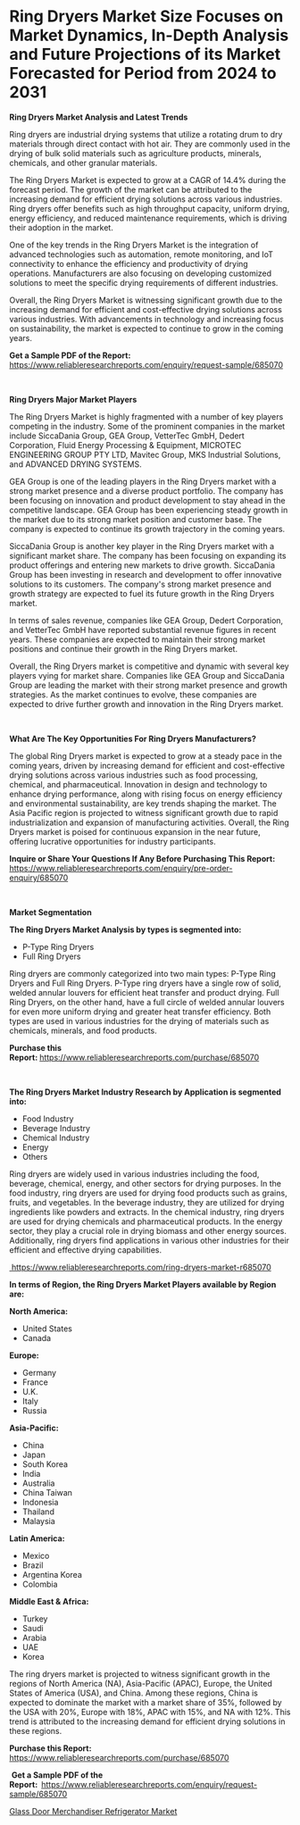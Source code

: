 <p><h1>Ring Dryers Market Size Focuses on Market Dynamics, In-Depth Analysis and Future Projections of its Market Forecasted for Period from 2024 to 2031</h1></p><p><strong>Ring Dryers Market Analysis and Latest Trends</strong></p>
<p><p>Ring dryers are industrial drying systems that utilize a rotating drum to dry materials through direct contact with hot air. They are commonly used in the drying of bulk solid materials such as agriculture products, minerals, chemicals, and other granular materials.</p><p>The Ring Dryers Market is expected to grow at a CAGR of 14.4% during the forecast period. The growth of the market can be attributed to the increasing demand for efficient drying solutions across various industries. Ring dryers offer benefits such as high throughput capacity, uniform drying, energy efficiency, and reduced maintenance requirements, which is driving their adoption in the market.</p><p>One of the key trends in the Ring Dryers Market is the integration of advanced technologies such as automation, remote monitoring, and IoT connectivity to enhance the efficiency and productivity of drying operations. Manufacturers are also focusing on developing customized solutions to meet the specific drying requirements of different industries.</p><p>Overall, the Ring Dryers Market is witnessing significant growth due to the increasing demand for efficient and cost-effective drying solutions across various industries. With advancements in technology and increasing focus on sustainability, the market is expected to continue to grow in the coming years.</p></p>
<p><strong>Get a Sample PDF of the Report:&nbsp;</strong> <a href="https://www.reliableresearchreports.com/enquiry/request-sample/685070">https://www.reliableresearchreports.com/enquiry/request-sample/685070</a></p>
<p>&nbsp;</p>
<p><strong>Ring Dryers Major Market Players</strong></p>
<p><p>The Ring Dryers Market is highly fragmented with a number of key players competing in the industry. Some of the prominent companies in the market include SiccaDania Group, GEA Group, VetterTec GmbH, Dedert Corporation, Fluid Energy Processing & Equipment, MICROTEC ENGINEERING GROUP PTY LTD, Mavitec Group, MKS Industrial Solutions, and ADVANCED DRYING SYSTEMS.</p><p>GEA Group is one of the leading players in the Ring Dryers market with a strong market presence and a diverse product portfolio. The company has been focusing on innovation and product development to stay ahead in the competitive landscape. GEA Group has been experiencing steady growth in the market due to its strong market position and customer base. The company is expected to continue its growth trajectory in the coming years.</p><p>SiccaDania Group is another key player in the Ring Dryers market with a significant market share. The company has been focusing on expanding its product offerings and entering new markets to drive growth. SiccaDania Group has been investing in research and development to offer innovative solutions to its customers. The company's strong market presence and growth strategy are expected to fuel its future growth in the Ring Dryers market.</p><p>In terms of sales revenue, companies like GEA Group, Dedert Corporation, and VetterTec GmbH have reported substantial revenue figures in recent years. These companies are expected to maintain their strong market positions and continue their growth in the Ring Dryers market.</p><p>Overall, the Ring Dryers market is competitive and dynamic with several key players vying for market share. Companies like GEA Group and SiccaDania Group are leading the market with their strong market presence and growth strategies. As the market continues to evolve, these companies are expected to drive further growth and innovation in the Ring Dryers market.</p></p>
<p>&nbsp;</p>
<p><strong>What Are The Key Opportunities For Ring Dryers Manufacturers?</strong></p>
<p><p>The global Ring Dryers market is expected to grow at a steady pace in the coming years, driven by increasing demand for efficient and cost-effective drying solutions across various industries such as food processing, chemical, and pharmaceutical. Innovation in design and technology to enhance drying performance, along with rising focus on energy efficiency and environmental sustainability, are key trends shaping the market. The Asia Pacific region is projected to witness significant growth due to rapid industrialization and expansion of manufacturing activities. Overall, the Ring Dryers market is poised for continuous expansion in the near future, offering lucrative opportunities for industry participants.</p></p>
<p><strong>Inquire or Share Your Questions If Any Before Purchasing This Report:</strong> <a href="https://www.reliableresearchreports.com/enquiry/pre-order-enquiry/685070">https://www.reliableresearchreports.com/enquiry/pre-order-enquiry/685070</a></p>
<p>&nbsp;</p>
<p><strong>Market Segmentation</strong></p>
<p><strong>The Ring Dryers Market Analysis by types is segmented into:</strong></p>
<p><ul><li>P-Type Ring Dryers</li><li>Full Ring Dryers</li></ul></p>
<p><p>Ring dryers are commonly categorized into two main types: P-Type Ring Dryers and Full Ring Dryers. P-Type ring dryers have a single row of solid, welded annular louvers for efficient heat transfer and product drying. Full Ring Dryers, on the other hand, have a full circle of welded annular louvers for even more uniform drying and greater heat transfer efficiency. Both types are used in various industries for the drying of materials such as chemicals, minerals, and food products.</p></p>
<p><strong>Purchase this Report:&nbsp;</strong><a href="https://www.reliableresearchreports.com/purchase/685070">https://www.reliableresearchreports.com/purchase/685070</a></p>
<p>&nbsp;</p>
<p><strong>The Ring Dryers Market Industry Research by Application is segmented into:</strong></p>
<p><ul><li>Food Industry</li><li>Beverage Industry</li><li>Chemical Industry</li><li>Energy</li><li>Others</li></ul></p>
<p><p>Ring dryers are widely used in various industries including the food, beverage, chemical, energy, and other sectors for drying purposes. In the food industry, ring dryers are used for drying food products such as grains, fruits, and vegetables. In the beverage industry, they are utilized for drying ingredients like powders and extracts. In the chemical industry, ring dryers are used for drying chemicals and pharmaceutical products. In the energy sector, they play a crucial role in drying biomass and other energy sources. Additionally, ring dryers find applications in various other industries for their efficient and effective drying capabilities.</p></p>
<p><a href="https://www.reliableresearchreports.com/ring-dryers-market-r685070">&nbsp;https://www.reliableresearchreports.com/ring-dryers-market-r685070</a></p>
<p><strong>In terms of Region, the Ring Dryers Market Players available by Region are:</strong></p>
<p>
    <p> <strong> North America: </strong>
        <ul>
            <li>United States</li>
            <li>Canada</li>
        </ul>
        </p> 
    <p> <strong> Europe: </strong>
        <ul>
            <li>Germany</li>
            <li>France</li>
            <li>U.K.</li>
            <li>Italy</li>
            <li>Russia</li>
        </ul>
        </p> 
    <p> <strong> Asia-Pacific: </strong>
        <ul>
            <li>China</li>
            <li>Japan</li>
            <li>South Korea</li>
            <li>India</li>
            <li>Australia</li>
            <li>China Taiwan</li>
            <li>Indonesia</li>
            <li>Thailand</li>
            <li>Malaysia</li>
        </ul>
        </p> 
    <p> <strong> Latin America: </strong>
        <ul>
            <li>Mexico</li>
            <li>Brazil</li>
            <li>Argentina Korea</li>
            <li>Colombia</li>
        </ul>
        </p> 
    <p> <strong> Middle East & Africa: </strong>
        <ul>
            <li>Turkey</li>
            <li>Saudi</li>
            <li>Arabia</li>
            <li>UAE</li>
            <li>Korea</li>
        </ul>
    </p>
    </p>
<p><p>The ring dryers market is projected to witness significant growth in the regions of North America (NA), Asia-Pacific (APAC), Europe, the United States of America (USA), and China. Among these regions, China is expected to dominate the market with a market share of 35%, followed by the USA with 20%, Europe with 18%, APAC with 15%, and NA with 12%. This trend is attributed to the increasing demand for efficient drying solutions in these regions.</p></p>
<p><strong>Purchase this Report: </strong><a href="https://www.reliableresearchreports.com/purchase/685070">https://www.reliableresearchreports.com/purchase/685070</a></p>
<p>&nbsp;<strong>Get a Sample PDF of the Report:&nbsp;&nbsp;</strong><a href="https://www.reliableresearchreports.com/enquiry/request-sample/685070">https://www.reliableresearchreports.com/enquiry/request-sample/685070</a></p>
<p><strong></strong></p>
<p><p><a href="https://github.com/mbisetmhermsr/Market-Research-Report-List-3/blob/main/glass-door-merchandiser-refrigerator-market.md">Glass Door Merchandiser Refrigerator Market</a></p></p>